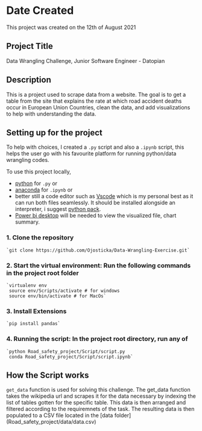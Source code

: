 # Date Created

This project was created on the 12th of August 2021

## Project Title

Data Wrangling Challenge, Junior Software Engineer - Datopian

## Description

This is a project used to scrape data from a website. The goal is to get a table from the site that explains the rate at which road accident deaths occur in European Union Countries, clean the data, and add visualizations to help with understanding the data.

## Setting up for the project

To help with choices, I created a `.py` script and also a `.ipynb` script, this helps the user go with his favourite platform for running python/data wrangling codes.

To use this project locally,

- [python](https://www.python.org/downloads/) for `.py` or
- [anaconda](https://www.anaconda.com/products/individual) for `.ipynb` or
- better still a code editor such as [Vscode](https://code.visualstudio.com/download) which is my personal best as it can run both files seamlessly. It should be installed alongside an interpreter, i suggest [python pack](https://code.visualstudio.com/docs/python/coding-pack-python).
- [Power bi desktop](https://powerbi.microsoft.com/en-us/downloads/) will be needed to view the visualized file, chart summary.

### 1. Clone the repository

    `git clone https://github.com/Ojosticka/Data-Wrangling-Exercise.git`

### 2. Start the virtual environment: Run the following commands in the project root folder

    `virtualenv env
     source env/Scripts/activate # for windows
     source env/bin/activate # for MacOs`

### 3. Install Extensions

    `pip install pandas`

### 4. Running the script: In the project root directory, run any of

    `python Road_safety_project/Script/script.py
     conda Road_safety_project/Script/script.ipynb`

## How the Script works

`get_data` function is used for solving this challenge.
The get_data function takes the wikipedia url and scrapes it for the data necessary by indexing the list of tables gotten for the specific table. This data is then arranged and filtered according to the requiremnets of the task.
The resulting data is then populated to a CSV file located in the [data folder] (Road_safety_project/data/data.csv)
